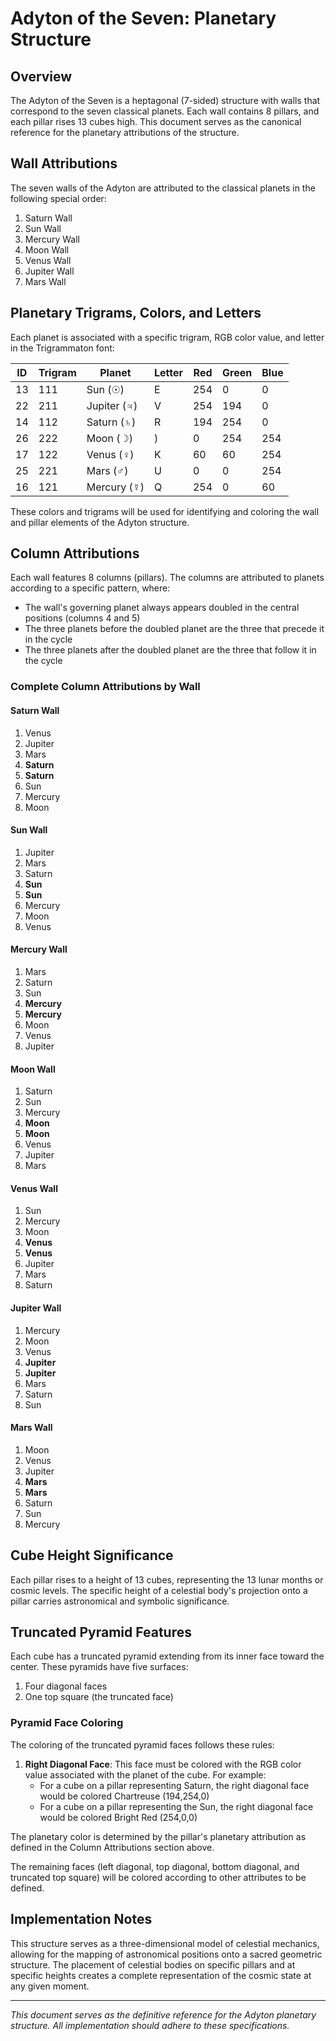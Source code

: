 # Adyton of the Seven: Planetary Structure

## Overview

The Adyton of the Seven is a heptagonal (7-sided) structure with walls that correspond to the seven classical planets. Each wall contains 8 pillars, and each pillar rises 13 cubes high. This document serves as the canonical reference for the planetary attributions of the structure.

## Wall Attributions

The seven walls of the Adyton are attributed to the classical planets in the following special order:

1. Saturn Wall
2. Sun Wall
3. Mercury Wall
4. Moon Wall
5. Venus Wall
6. Jupiter Wall
7. Mars Wall

## Planetary Trigrams, Colors, and Letters

Each planet is associated with a specific trigram, RGB color value, and letter in the Trigrammaton font:

| ID | Trigram | Planet | Letter | Red | Green | Blue |
|----|---------|--------|--------|-----|-------|------|
| 13 | 111 | Sun (☉) | E | 254 | 0 | 0 |
| 22 | 211 | Jupiter (♃) | V | 254 | 194 | 0 |
| 14 | 112 | Saturn (♄) | R | 194 | 254 | 0 |
| 26 | 222 | Moon (☽) | ) | 0 | 254 | 254 |
| 17 | 122 | Venus (♀) | K | 60 | 60 | 254 |
| 25 | 221 | Mars (♂) | U | 0 | 0 | 254 |
| 16 | 121 | Mercury (☿) | Q | 254 | 0 | 60 |

These colors and trigrams will be used for identifying and coloring the wall and pillar elements of the Adyton structure.

## Column Attributions

Each wall features 8 columns (pillars). The columns are attributed to planets according to a specific pattern, where:

- The wall's governing planet always appears doubled in the central positions (columns 4 and 5)
- The three planets before the doubled planet are the three that precede it in the cycle
- The three planets after the doubled planet are the three that follow it in the cycle

### Complete Column Attributions by Wall

#### Saturn Wall
1. Venus
2. Jupiter
3. Mars
4. **Saturn**
5. **Saturn**
6. Sun
7. Mercury
8. Moon

#### Sun Wall
1. Jupiter
2. Mars
3. Saturn
4. **Sun**
5. **Sun**
6. Mercury
7. Moon
8. Venus

#### Mercury Wall
1. Mars
2. Saturn
3. Sun
4. **Mercury**
5. **Mercury**
6. Moon
7. Venus
8. Jupiter

#### Moon Wall
1. Saturn
2. Sun
3. Mercury
4. **Moon**
5. **Moon**
6. Venus
7. Jupiter
8. Mars

#### Venus Wall
1. Sun
2. Mercury
3. Moon
4. **Venus**
5. **Venus**
6. Jupiter
7. Mars
8. Saturn

#### Jupiter Wall
1. Mercury
2. Moon
3. Venus
4. **Jupiter**
5. **Jupiter**
6. Mars
7. Saturn
8. Sun

#### Mars Wall
1. Moon
2. Venus
3. Jupiter
4. **Mars**
5. **Mars**
6. Saturn
7. Sun
8. Mercury

## Cube Height Significance

Each pillar rises to a height of 13 cubes, representing the 13 lunar months or cosmic levels. The specific height of a celestial body's projection onto a pillar carries astronomical and symbolic significance.

## Truncated Pyramid Features

Each cube has a truncated pyramid extending from its inner face toward the center. These pyramids have five surfaces:

1. Four diagonal faces
2. One top square (the truncated face)

### Pyramid Face Coloring

The coloring of the truncated pyramid faces follows these rules:

1. **Right Diagonal Face**: This face must be colored with the RGB color value associated with the planet of the cube. For example:
   - For a cube on a pillar representing Saturn, the right diagonal face would be colored Chartreuse (194,254,0)
   - For a cube on a pillar representing the Sun, the right diagonal face would be colored Bright Red (254,0,0)

The planetary color is determined by the pillar's planetary attribution as defined in the Column Attributions section above.

The remaining faces (left diagonal, top diagonal, bottom diagonal, and truncated top square) will be colored according to other attributes to be defined.

## Implementation Notes

This structure serves as a three-dimensional model of celestial mechanics, allowing for the mapping of astronomical positions onto a sacred geometric structure. The placement of celestial bodies on specific pillars and at specific heights creates a complete representation of the cosmic state at any given moment.

---

*This document serves as the definitive reference for the Adyton planetary structure. All implementation should adhere to these specifications.*
